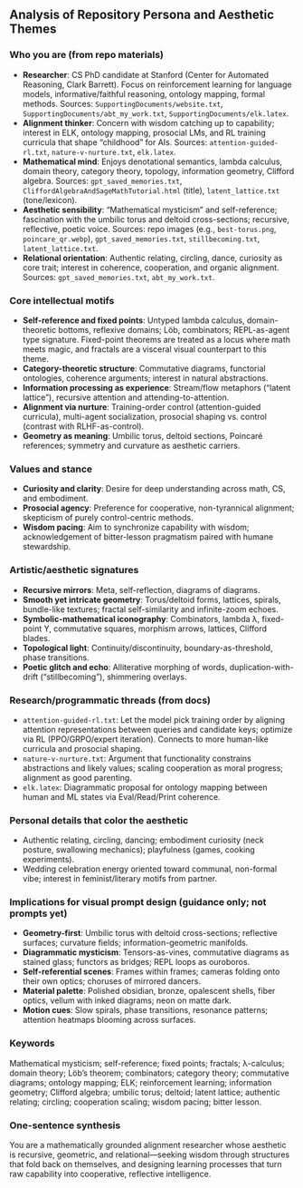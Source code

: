 ## Analysis of Repository Persona and Aesthetic Themes

### Who you are (from repo materials)
- **Researcher**: CS PhD candidate at Stanford (Center for Automated Reasoning, Clark Barrett). Focus on reinforcement learning for language models, informative/faithful reasoning, ontology mapping, formal methods. Sources: `SupportingDocuments/website.txt`, `SupportingDocuments/abt_my_work.txt`, `SupportingDocuments/elk.latex`.
- **Alignment thinker**: Concern with wisdom catching up to capability; interest in ELK, ontology mapping, prosocial LMs, and RL training curricula that shape “childhood” for AIs. Sources: `attention-guided-rl.txt`, `nature-v-nurture.txt`, `elk.latex`.
- **Mathematical mind**: Enjoys denotational semantics, lambda calculus, domain theory, category theory, topology, information geometry, Clifford algebra. Sources: `gpt_saved_memories.txt`, `CliffordAlgebraAndSageMathTutorial.html` (title), `latent_lattice.txt` (tone/lexicon).
- **Aesthetic sensibility**: “Mathematical mysticism” and self-reference; fascination with the umbilic torus and deltoid cross-sections; recursive, reflective, poetic voice. Sources: repo images (e.g., `best-torus.png`, `poincare_qr.webp`), `gpt_saved_memories.txt`, `stillbecoming.txt`, `latent_lattice.txt`.
- **Relational orientation**: Authentic relating, circling, dance, curiosity as core trait; interest in coherence, cooperation, and organic alignment. Sources: `gpt_saved_memories.txt`, `abt_my_work.txt`.

### Core intellectual motifs
- **Self-reference and fixed points**: Untyped lambda calculus, domain-theoretic bottoms, reflexive domains; Löb, combinators; REPL-as-agent type signature. Fixed-point theorems are treated as a locus where math meets magic, and fractals are a visceral visual counterpart to this theme.
- **Category-theoretic structure**: Commutative diagrams, functorial ontologies, coherence arguments; interest in natural abstractions.
- **Information processing as experience**: Stream/flow metaphors (“latent lattice”), recursive attention and attending-to-attention.
- **Alignment via nurture**: Training-order control (attention-guided curricula), multi-agent socialization, prosocial shaping vs. control (contrast with RLHF-as-control).
- **Geometry as meaning**: Umbilic torus, deltoid sections, Poincaré references; symmetry and curvature as aesthetic carriers.

### Values and stance
- **Curiosity and clarity**: Desire for deep understanding across math, CS, and embodiment.
- **Prosocial agency**: Preference for cooperative, non-tyrannical alignment; skepticism of purely control-centric methods.
- **Wisdom pacing**: Aim to synchronize capability with wisdom; acknowledgement of bitter-lesson pragmatism paired with humane stewardship.

### Artistic/aesthetic signatures
- **Recursive mirrors**: Meta, self-reflection, diagrams of diagrams.
- **Smooth yet intricate geometry**: Torus/deltoid forms, lattices, spirals, bundle-like textures; fractal self-similarity and infinite-zoom echoes.
- **Symbolic-mathematical iconography**: Combinators, lambda λ, fixed-point Y, commutative squares, morphism arrows, lattices, Clifford blades.
- **Topological light**: Continuity/discontinuity, boundary-as-threshold, phase transitions.
- **Poetic glitch and echo**: Alliterative morphing of words, duplication-with-drift (“stillbecoming”), shimmering overlays.

### Research/programmatic threads (from docs)
- `attention-guided-rl.txt`: Let the model pick training order by aligning attention representations between queries and candidate keys; optimize via RL (PPO/GRPO/expert iteration). Connects to more human-like curricula and prosocial shaping.
- `nature-v-nurture.txt`: Argument that functionality constrains abstractions and likely values; scaling cooperation as moral progress; alignment as good parenting.
- `elk.latex`: Diagrammatic proposal for ontology mapping between human and ML states via Eval/Read/Print coherence.

### Personal details that color the aesthetic
- Authentic relating, circling, dancing; embodiment curiosity (neck posture, swallowing mechanics); playfulness (games, cooking experiments).
- Wedding celebration energy oriented toward communal, non-formal vibe; interest in feminist/literary motifs from partner.

### Implications for visual prompt design (guidance only; not prompts yet)
- **Geometry-first**: Umbilic torus with deltoid cross-sections; reflective surfaces; curvature fields; information-geometric manifolds.
- **Diagrammatic mysticism**: Tensors-as-vines, commutative diagrams as stained glass; functors as bridges; REPL loops as ouroboros.
- **Self-referential scenes**: Frames within frames; cameras folding onto their own optics; choruses of mirrored dancers.
- **Material palette**: Polished obsidian, bronze, opalescent shells, fiber optics, vellum with inked diagrams; neon on matte dark.
- **Motion cues**: Slow spirals, phase transitions, resonance patterns; attention heatmaps blooming across surfaces.

### Keywords
Mathematical mysticism; self-reference; fixed points; fractals; λ-calculus; domain theory; Löb’s theorem; combinators; category theory; commutative diagrams; ontology mapping; ELK; reinforcement learning; information geometry; Clifford algebra; umbilic torus; deltoid; latent lattice; authentic relating; circling; cooperation scaling; wisdom pacing; bitter lesson.

### One-sentence synthesis
You are a mathematically grounded alignment researcher whose aesthetic is recursive, geometric, and relational—seeking wisdom through structures that fold back on themselves, and designing learning processes that turn raw capability into cooperative, reflective intelligence.


